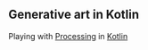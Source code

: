 
## Generative art in Kotlin


Playing with [Processing](https://processing.org/) in [Kotlin](https://kotlinlang.org)